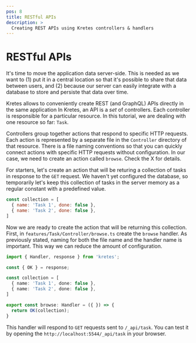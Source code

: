 ```yaml
---
pos: 8
title: RESTful APIs
description: >
  Creating REST APIs using Kretes controllers & handlers
---
```


# RESTful APIs

It's time to move the application data server-side. This is needed as we want to (1) put it in a central location so that it's possible to share that data between users, and (2) because our server can easily integrate with a database to store and persiste that data over time.

Kretes allows to conveniently create REST (and GraphQL) APIs directly in the same application In Kretes, an API is a *set* of controllers. Each controller is responsible for a particular resource. In this tutorial, we are dealing with one resource so far: `Task`.

Controllers group together actions that respond to specific HTTP requests. Each action is represented by a separate file in the `Controller` directory of that resource. There is a file naming conventions so that you can quickly connect actions with specific HTTP requests without configuration. In our case, we need to create an action called `browse`. Check the X for details.

For starters, let's create an action that will be returing a collection of tasks in response to the `GET` request. We haven't yet configured the database, so temporarily let's keep this collection of tasks in the server memory as a regular constant with a predefined value.

```js
const collection = [
  { name: 'Task 1', done: false },
  { name: 'Task 2', done: false },
]
```

Now we are ready to create the action that will be returning this collection. First, in `features/Task/Controller/browse.ts` create the `browse` handler. As previously stated, naming for both the file name and the handler name is important. This way we can reduce the amount of configuration.

```ts
import { Handler, response } from 'kretes';

const { OK } = response;

const collection = [
  { name: 'Task 1', done: false },
  { name: 'Task 2', done: false },
]

export const browse: Handler = ({ }) => {
  return OK(collection);
}
```

This handler will respond to `GET` requests sent to `/_api/task`. You can test it by opening the `http://localhost:5544/_api/task` in your browser.
